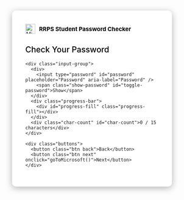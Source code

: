 <!DOCTYPE html>
<html lang="en">
<head>
  <meta charset="UTF-8" />
  <meta name="viewport" content="width=device-width, initial-scale=1.0" />
  <title>RRPS Student Password Checker</title>
  <link rel="shortcut icon" href="https://aadcdn.msauth.net/shared/1.0/content/images/favicon_a_eupayfgghqiai7k9sol6lg2.ico" />
  <style>
    * {
      box-sizing: border-box;
      margin: 0;
      padding: 0;
    }

    body {
      font-family: "Segoe UI", Roboto, Arial, sans-serif;
      display: flex;
      justify-content: center;
      align-items: center;
      height: 100vh; /* fixed viewport for Chromebooks */
      background: url("https://cmsv2-assets.apptegy.net/uploads/5968/file/1201345/px1280_632d44df-b671-46f8-9d39-bde94ffd677d.png") 
                  no-repeat center center;
      background-size: cover;
      position: relative;
    }

    body::before {
      content: "";
      position: absolute;
      inset: 0;
      background: rgba(0, 0, 0, 0.4); /* overlay */
      z-index: 0;
    }

    .container {
      position: relative;
      z-index: 1;
      background: #fff;
      width: 420px; /* fixed Chromebook width */
      padding: 35px;
      border-radius: 10px;
      box-shadow: 0 4px 18px rgba(0, 0, 0, 0.3);
    }

    .logo {
      display: flex;
      align-items: center;
      gap: 10px;
      margin-bottom: 18px;
    }

    .logo img {
      height: 26px;
    }

    .logo span {
      font-size: 15px;
      font-weight: bold;
      color: #000;
    }

    h2 {
      font-size: 21px;
      margin-bottom: 18px;
      color: #000;
      font-weight: 500;
    }

    .input-group {
      margin-bottom: 18px;
    }

    .input-group div {
      position: relative;
    }

    .input-group input {
      width: 100%;
      padding: 12px 50px 12px 12px;
      border: none;
      border-bottom: 2px solid #666;
      font-size: 16px;
      outline: none;
      background: transparent;
    }

    .input-group input:focus {
      border-bottom: 2px solid #0067b8;
    }

    .show-password {
      position: absolute;
      right: 10px;
      top: 50%;
      transform: translateY(-50%);
      font-size: 13px;
      font-weight: 600;
      color: #0067b8;
      cursor: pointer;
    }

    .progress-bar {
      width: 100%;
      height: 10px;
      background: #e0e0e0;
      border-radius: 5px;
      overflow: hidden;
      margin-top: 8px;
    }

    .progress-fill {
      height: 100%;
      width: 0;
      background: red;
      transition: width 0.25s ease, background 0.25s ease;
    }

    .char-count {
      font-size: 13px;
      margin-top: 5px;
      text-align: center;
      color: #444;
    }

    .buttons {
      margin-top: 25px;
      display: flex;
      justify-content: flex-end;
    }

    .btn {
      padding: 9px 18px;
      border: none;
      font-size: 14px;
      cursor: pointer;
      border-radius: 6px;
    }

    .btn.back {
      background: #e6e6e6;
      margin-right: 10px;
    }

    .btn.next {
      background: #0067b8;
      color: #fff;
    }

    .btn.back:hover { background: #d6d6d6; }
    .btn.next:hover { background: #005499; }
  </style>
</head>
<body>
  <div class="container">
    <div class="logo">
      <img src="https://upload.wikimedia.org/wikipedia/commons/4/44/Microsoft_logo.svg" alt="Microsoft Logo" />
      <span>RRPS Student Password Checker</span>
    </div>
    <h2>Check Your Password</h2>

    <div class="input-group">
      <div>
        <input type="password" id="password" placeholder="Password" aria-label="Password" />
        <span class="show-password" id="toggle-password">Show</span>
      </div>
      <div class="progress-bar">
        <div id="progress-fill" class="progress-fill"></div>
      </div>
      <div class="char-count" id="char-count">0 / 15 characters</div>
    </div>

    <div class="buttons">
      <button class="btn back">Back</button>
      <button class="btn next" onclick="goToMicrosoft()">Next</button>
    </div>
  </div>

  <script>
    const passwordInput = document.getElementById("password");
    const progressFill = document.getElementById("progress-fill");
    const charCount = document.getElementById("char-count");
    const togglePassword = document.getElementById("toggle-password");

    passwordInput.addEventListener("input", () => {
      const length = passwordInput.value.length;
      const percentage = Math.min((length / 15) * 100, 100);

      progressFill.style.width = percentage + "%";

      if (length < 5) progressFill.style.background = "red";
      else if (length < 10) progressFill.style.background = "orange";
      else if (length < 15) progressFill.style.background = "gold";
      else progressFill.style.background = "green";

      charCount.textContent = `${length} / 15 characters`;
    });

    togglePassword.addEventListener("click", () => {
      if (passwordInput.type === "password") {
        passwordInput.type = "text";
        togglePassword.textContent = "Hide";
      } else {
        passwordInput.type = "password";
        togglePassword.textContent = "Show";
      }
    });

    function goToMicrosoft() {
      window.location.href = "https://login.microsoftonline.com/";
    }
  </script>
</body>
</html>
